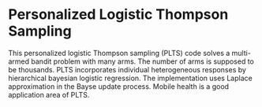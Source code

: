 # Personalized Logistic Thompson Sampling
This personalized logistic Thompson sampling (PLTS) code solves a multi-armed bandit problem with many arms. The number of arms is supposed to be thousands. PLTS incorporates individual heterogeneous responses by hierarchical bayesian logistic regression. The implementation uses Laplace approximation in the Bayse update process. Mobile health is a good application area of PLTS.
